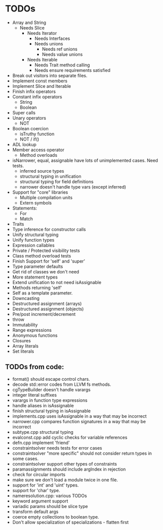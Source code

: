 # TODOs

* Array and String
  * Needs Slice
    * Needs Iterator
      * Needs Interfaces
      * Needs unions
        * Needs ref unions
        * Needs value unions
    * Needs Iterable
      * Needs Trait method calling
      * Needs ensure requirements satisfied
* Break out visitors into separate files.
* Implement const members
* Implement Slice and Iterable
* Finish infix operators
* Constant infix operators
  * String
  * Boolean
* Super calls
* Unary operators
  * NOT
* Boolean coercion
  * isTruthy function
  * NOT / if()
* ADL lookup
* Member access operator
  * Method overloads
* isNarrower, equal, assignable have lots of unimplemented cases. Need tests.
  * inferred source types
  * structural typing in unification
  * structural typing for field definitions
  * narrower doesn't handle type vars (except inferred)
* Support for "core" libraries
  * Multiple compilation units
  * Extern symbols
* Statements:
  * For
  * Match
* Traits
* Type inference for constructor calls
* Unify structural typing
* Unify function types
* Expression callables
* Private / Protected visibility tests
* Class method overload tests
* Finish Support for 'self' and 'super'
* Type parameter defaults
* Get rid of classes we don't need
* More statement types
* Extend unification to not need isAssignable
* Methods returning 'self'
* Self as a template parameter.
* Downcasting
* Destructured assignment (arrays)
* Destructured assignment (objects)
* Pre/post increment/decrement
* throw
* Immutability
* Range expressions
* Anonymous functions
* Closures
* Array literals
* Set literals

## TODOs from code:

* format() should escape control chars.
* decode std::error codes from LLVM fs methods.
* cgTypeBuilder doesn't handle varargs
* integer literal suffixes
* varargs in function type expressions
* handle aliases in isAssignable
* finish structural typing in isAssignable
* implements.cpp uses isAssignable in a way that may be incorrect
* narrower.cpp compares function signatures in a way that may be incorrect
* subtype.cpp structural typing
* evalconst.cpp add cyclic checks for variable references
* defn.cpp implement 'friend'
* constraintsolver needs tests for error cases
* constraintsolver "more specific" should not consider return types in some cases.
* constraintsolver support other types of constraints
* paramassignments should include argIndex in rejection
* check for circular imports
* make sure we don't load a module twice in one file.
* support for 'int' and 'uint' types.
* support for 'char' type.
* nameresolution.cpp: various TODOs
* keyword argument support
* variadic params should be slice type
* transform default args
* coerce empty collections to boolean type.
* Don't allow specialization of specializations - flatten first
